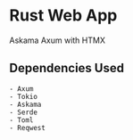 # Rust Web App

Askama Axum with HTMX

## Dependencies Used
    - Axum
    - Tokio
    - Askama
    - Serde
    - Toml
    - Reqwest
